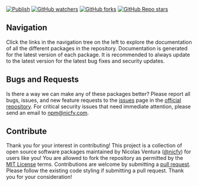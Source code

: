 [![Publish](https://github.com/nicfv/npm/actions/workflows/publish.yml/badge.svg)](https://github.com/nicfv/npm/actions/workflows/publish.yml)
[![GitHub watchers](https://img.shields.io/github/watchers/nicfv/npm)](https://github.com/nicfv/npm)
[![GitHub forks](https://img.shields.io/github/forks/nicfv/npm)](https://github.com/nicfv/npm/fork)
[![GitHub Repo stars](https://img.shields.io/github/stars/nicfv/npm)](https://github.com/nicfv/npm)

## Navigation

Click the links in the navigation tree on the left to explore the documentation of all the different packages in the repository. Documentation is generated for the latest version of each package. It is recommended to always update to the latest version for the latest bug fixes and security updates.

## Bugs and Requests

Is there a way we can make any of these packages better? Please report all bugs, issues, and new feature requests to the [issues](https://github.com/nicfv/npm/issues) page in the [official repository](https://github.com/nicfv/npm). For critical security issues that need immediate attention, please send an email to <npm@nicfv.com>.

## Contribute

Thank you for your interest in contributing! This project is a collection of open source software packages maintained by Nicolas Ventura ([@nicfv](https://github.com/nicfv)) for users like you! You are allowed to fork the repository as permitted by the [MIT License](https://raw.githubusercontent.com/nicfv/npm/main/LICENSE) terms. Contributions are welcome by submitting a [pull request](https://github.com/nicfv/npm/pulls). Please follow the existing code styling if submitting a pull request. Thank you for your consideration!
